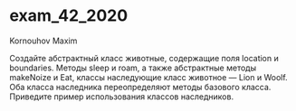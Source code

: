 # exam_42_2020

Kornouhov Maxim 

Создайте абстрактный класс животные, содержащие поля location и boundaries. Методы sleep и roam, а также абстрактные методы makeNoize и Eat, классы наследующие класс животное — Lion и Woolf. Оба класса наследника переопределяют методы базового класса. Приведите пример использования классов наследников.